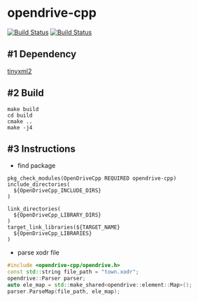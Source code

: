 # opendrive-cpp

[![Build Status](https://github.com/minhanghuang/opendrive-cpp/actions/workflows/ubuntu-build.yaml/badge.svg?branch=dev)](https://github.com/minhanghuang/opendrive-cpp/actions/workflows/ubuntu-build.yaml)
[![Build Status](https://github.com/minhanghuang/opendrive-cpp/actions/workflows/macos-build.yaml/badge.svg?branch=dev)](https://github.com/minhanghuang/opendrive-cpp/actions/workflows/macos-build.yaml)

## #1 Dependency

[tinyxml2](https://github.com/leethomason/tinyxml2/tree/master)

## #2 Build

```
make build 
cd build
cmake ..
make -j4
```

## #3 Instructions

- find package

```
pkg_check_modules(OpenDriveCpp REQUIRED opendrive-cpp)
include_directories(
  ${OpenDriveCpp_INCLUDE_DIRS}
)

link_directories(
  ${OpenDriveCpp_LIBRARY_DIRS}
)
target_link_libraries(${TARGET_NAME}
  ${OpenDriveCpp_LIBRARIES}
)
```

- parse xodr file

```cpp
#include <opendrive-cpp/opendrive.h>
const std::string file_path = "town.xodr";
opendrive::Parser parser;
auto ele_map = std::make_shared<opendrive::element::Map>();
parser.ParseMap(file_path, ele_map);
```

